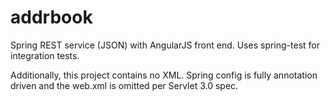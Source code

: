 addrbook
========

Spring REST service (JSON) with AngularJS front end. Uses spring-test for integration tests.

Additionally, this project contains no XML. Spring config is fully annotation driven and the web.xml is omitted per Servlet 3.0 spec.

